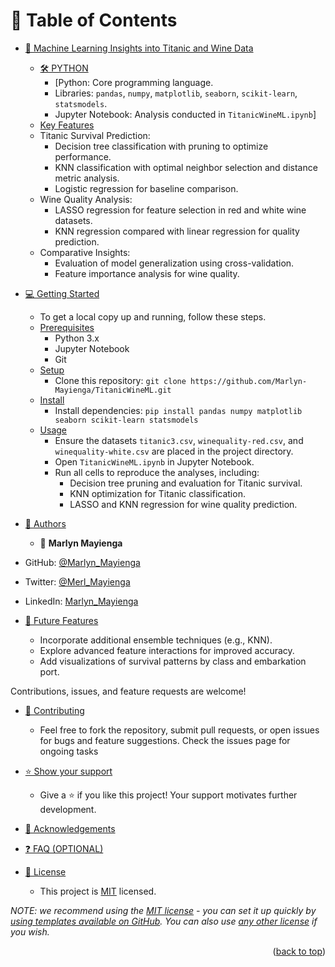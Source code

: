 <a name="readme-top"></a>

<!--
!!! IMPORTANT !!!
This README is an example of how you could professionally present your codebase. 
Writing documentation is a crucial part of your work as a professional software developer and cannot be ignored. 

You should modify this file to match your project and remove sections that don't apply.

REQUIRED SECTIONS:
- Table of Contents
- About the Project
  - Built With
  - Live Demo
- Getting Started
- Authors
- Future Features
- Contributing
- Show your support
- Acknowledgements
- License

OPTIONAL SECTIONS:
- FAQ

After you're finished please remove all the comments and instructions!

For more information on the importance of a professional README for your repositories: https://github.com/microverseinc/curriculum-transversal-skills/blob/main/documentation/articles/readme_best_practices.md
-->

<div align="center">

</div>

<!-- TABLE OF CONTENTS -->

# 📗 Table of Contents

- [📖 Machine Learning Insights into Titanic and Wine Data](#about-project)
  - [🛠 PYTHON](#built-with)
    - [Python: Core programming language.
    - Libraries: `pandas`, `numpy`, `matplotlib`, `seaborn`, `scikit-learn`, `statsmodels`.
    - Jupyter Notebook: Analysis conducted in `TitanicWineML.ipynb`]
  - [Key Features](#key-features)
  - Titanic Survival Prediction:
      - Decision tree classification with pruning to optimize performance.
      - KNN classification with optimal neighbor selection and distance metric analysis.
      - Logistic regression for baseline comparison.
   - Wine Quality Analysis:
      - LASSO regression for feature selection in red and white wine datasets.
      - KNN regression compared with linear regression for quality prediction.
   - Comparative Insights:
       - Evaluation of model generalization using cross-validation.
       - Feature importance analysis for wine quality.
- [💻 Getting Started](#getting-started)
    - To get a local copy up and running, follow these steps.
  - [Prerequisites](#prerequisites)
    - Python 3.x
    - Jupyter Notebook
    - Git
  - [Setup](#setup)
     - Clone this repository: `git clone https://github.com/Marlyn-Mayienga/TitanicWineML.git`
  - [Install](#install)
     - Install dependencies: `pip install pandas numpy matplotlib seaborn scikit-learn statsmodels`
  - [Usage](#usage)
     - Ensure the datasets `titanic3.csv`, `winequality-red.csv`, and `winequality-white.csv` are placed in the project directory.
     - Open `TitanicWineML.ipynb` in Jupyter Notebook.
     - Run all cells to reproduce the analyses, including:
          - Decision tree pruning and evaluation for Titanic survival.
          - KNN optimization for Titanic classification.
          - LASSO and KNN regression for wine quality prediction.
- [👥 Authors](#authors)
   - 👤 **Marlyn Mayienga**

- GitHub: [@Marlyn_Mayienga](https://github.com/Marlyn_Mayienga)
- Twitter: [@Merl_Mayienga](https://twitter.com/M_ayienga)
- LinkedIn: [Marlyn_Mayienga](https://linkedin.com/in/Marlyn_Mayienga)
- [🔭 Future Features](#future-features)
    - Incorporate additional ensemble techniques (e.g., KNN).
    - Explore advanced feature interactions for improved accuracy.
    - Add visualizations of survival patterns by class and embarkation port.

Contributions, issues, and feature requests are welcome!

- [🤝 Contributing](#contributing)
     - Feel free to fork the repository, submit pull requests, or open issues for bugs and feature suggestions. Check the issues page for ongoing tasks

- [⭐️ Show your support](#support)
     - Give a ⭐️ if you like this project! Your support motivates further development.
       
- [🙏 Acknowledgements](#acknowledgements)
- [❓ FAQ (OPTIONAL)](#faq)
- [📝 License](#license)
   - This project is [MIT](./LICENSE) licensed.

_NOTE: we recommend using the [MIT license](https://choosealicense.com/licenses/mit/) - you can set it up quickly by [using templates available on GitHub](https://docs.github.com/en/communities/setting-up-your-project-for-healthy-contributions/adding-a-license-to-a-repository). You can also use [any other license](https://choosealicense.com/licenses/) if you wish._

<p align="right">(<a href="#readme-top">back to top</a>)</p>
